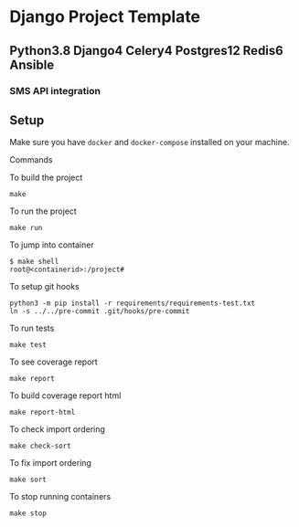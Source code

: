 # Django Project Template

## Python3.8 Django4 Celery4 Postgres12 Redis6 Ansible

### SMS API integration

## Setup

Make sure you have `docker` and `docker-compose` installed on your machine.

Commands

To build the project

    make

To run the project

    make run

To jump into container

    $ make shell
    root@<containerid>:/project#

To setup git hooks

    python3 -m pip install -r requirements/requirements-test.txt
    ln -s ../../pre-commit .git/hooks/pre-commit

To run tests

    make test

To see coverage report

    make report

To build coverage report html

    make report-html

To check import ordering

    make check-sort

To fix import ordering

    make sort

To stop running containers

    make stop
